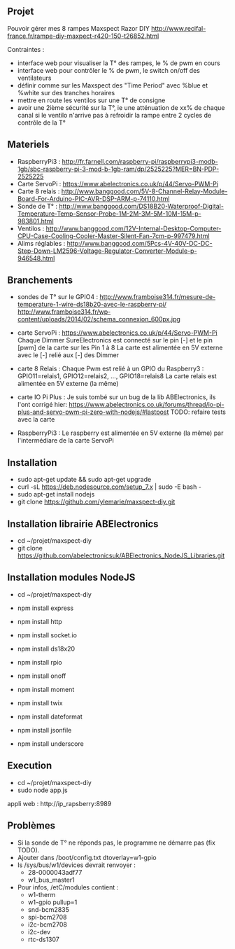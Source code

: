 Projet 
------
Pouvoir gérer mes 8 rampes Maxspect Razor DIY http://www.recifal-france.fr/rampe-diy-maxpect-r420-150-t26852.html

Contraintes : 
- interface web pour visualiser la T° des rampes, le % de pwm en cours
- interface web pour contrôler le % de pwm, le switch on/off des ventilateurs
- définir comme sur les Maxspect des "Time Period" avec %blue et %white sur des tranches horaires
- mettre en route les ventilos sur une T° de consigne
- avoir une 2ième sécurité sur la T°, ie une atténuation de xx% de chaque canal si le ventilo n'arrive pas à refroidir la rampe entre 2 cycles de contrôle de la T°

Materiels
---------
* RaspberryPi3 : http://fr.farnell.com/raspberry-pi/raspberrypi3-modb-1gb/sbc-raspberry-pi-3-mod-b-1gb-ram/dp/2525225?MER=BN-PDP-2525225
* Carte ServoPi : https://www.abelectronics.co.uk/p/44/Servo-PWM-Pi
* Carte 8 relais : http://www.banggood.com/5V-8-Channel-Relay-Module-Board-For-Arduino-PIC-AVR-DSP-ARM-p-74110.html
* Sonde de T° : http://www.banggood.com/DS18B20-Waterproof-Digital-Temperature-Temp-Sensor-Probe-1M-2M-3M-5M-10M-15M-p-983801.html
* Ventilos : http://www.banggood.com/12V-Internal-Desktop-Computer-CPU-Case-Cooling-Cooler-Master-Silent-Fan-7cm-p-997479.html
* Alims réglables : http://www.banggood.com/5Pcs-4V-40V-DC-DC-Step-Down-LM2596-Voltage-Regulator-Converter-Module-p-946548.html

Branchements 
------------
* sondes de T° sur le GPIO4 : 
	http://www.framboise314.fr/mesure-de-temperature-1-wire-ds18b20-avec-le-raspberry-pi/
	http://www.framboise314.fr/wp-content/uploads/2014/02/schema_connexion_600px.jpg

* carte ServoPi :
	https://www.abelectronics.co.uk/p/44/Servo-PWM-Pi
	Chaque Dimmer SureElectronics est connecté sur le pin [-] et le pin [pwm] de la carte sur les Pin 1 à 8
	La carte est alimentée en 5V externe avec le [-] relié aux [-] des Dimmer

* carte 8 Relais :
	Chaque Pwm est relié à un GPIO du Raspberry3 : GPIO11=relais1, GPIO12=relais2, ..., GPIO18=relais8
	La carte relais est alimentée en 5V externe (la même)

* carte IO Pi Plus :
	Je suis tombé sur un bug de la lib ABElectronics, ils l'ont corrigé hier: https://www.abelectronics.co.uk/forums/thread/io-pi-plus-and-servo-pwm-pi-zero-with-nodejs/#lastpost
	TODO: refaire tests avec la carte

* RaspberryPi3 :
	Le raspberry est alimentée en 5V externe (la même) par l'intermédiare de la carte ServoPi

Installation
------------
- sudo apt-get update && sudo apt-get upgrade
- curl -sL https://deb.nodesource.com/setup_7.x | sudo -E bash -
- sudo apt-get install nodejs
- git clone https://github.com/ylemarie/maxspect-diy.git

Installation librairie ABElectronics
------------------------------------
- cd ~/projet/maxspect-diy
- git clone https://github.com/abelectronicsuk/ABElectronics_NodeJS_Libraries.git

Installation modules NodeJS
---------------------------
- cd ~/projet/maxspect-diy

- npm install express
- npm install http
- npm install socket.io
- npm install ds18x20
- npm install rpio
- npm install onoff
- npm install moment
- npm install twix
- npm install dateformat
- npm install jsonfile
- npm install underscore

Execution
---------
- cd ~/projet/maxspect-diy
- sudo node app.js

appli web : http://ip_rapsberry:8989

Problèmes
---------
- Si la sonde de T° ne réponds pas, le programme ne démarre pas (fix TODO).
- Ajouter dans /boot/config.txt
	dtoverlay=w1-gpio
- ls /sys/bus/w1/devices devrait renvoyer :
	* 28-0000043adf77  
	* w1_bus_master1
- Pour infos, /etC/modules contient :
	* w1-therm
	* w1-gpio pullup=1
	* snd-bcm2835
	* spi-bcm2708
	* i2c-bcm2708
	* i2c-dev
	* rtc-ds1307
